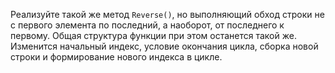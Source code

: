 
Реализуйте такой же метод `Reverse()`, но выполняющий обход строки не с первого элемента по последний, а наоборот, от последнего к первому. Общая структура функции при этом останется такой же. Изменится начальный индекс, условие окончания цикла, сборка новой строки и формирование нового индекса в цикле.
